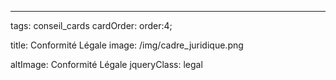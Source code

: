 ---
tags: conseil_cards
cardOrder: order:4;

title: Conformité Légale
image: /img/cadre_juridique.png

altImage: Conformité Légale
jqueryClass: legal
